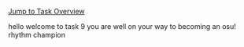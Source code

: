 [Jump to Task Overview](../../../../README.md)

hello welcome to task 9 you are well on your way to becoming an osu! rhythm champion
